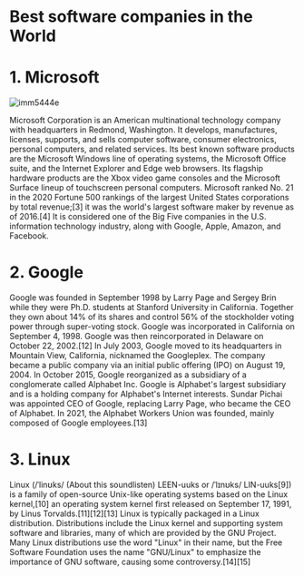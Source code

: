 # Best software companies in the World 


# 1. Microsoft 

![imm5444e](https://user-images.githubusercontent.com/69880066/117556274-ea832180-b01b-11eb-88e8-6b8f01541e06.jpeg)

Microsoft Corporation is an American multinational technology company with headquarters in Redmond, Washington. It develops, manufactures, licenses, supports, and sells computer software, consumer electronics, personal computers, and related services. Its best known software products are the Microsoft Windows line of operating systems, the Microsoft Office suite, and the Internet Explorer and Edge web browsers. Its flagship hardware products are the Xbox video game consoles and the Microsoft Surface lineup of touchscreen personal computers. Microsoft ranked No. 21 in the 2020 Fortune 500 rankings of the largest United States corporations by total revenue;[3] it was the world's largest software maker by revenue as of 2016.[4] It is considered one of the Big Five companies in the U.S. information technology industry, along with Google, Apple, Amazon, and Facebook.


# 2. Google 

Google was founded in September 1998 by Larry Page and Sergey Brin while they were Ph.D. students at Stanford University in California. Together they own about 14% of its shares and control 56% of the stockholder voting power through super-voting stock. Google was incorporated in California on September 4, 1998. Google was then reincorporated in Delaware on October 22, 2002.[12] In July 2003, Google moved to its headquarters in Mountain View, California, nicknamed the Googleplex. The company became a public company via an initial public offering (IPO) on August 19, 2004. In October 2015, Google reorganized as a subsidiary of a conglomerate called Alphabet Inc. Google is Alphabet's largest subsidiary and is a holding company for Alphabet's Internet interests. Sundar Pichai was appointed CEO of Google, replacing Larry Page, who became the CEO of Alphabet. In 2021, the Alphabet Workers Union was founded, mainly composed of Google employees.[13]




# 3. Linux 




Linux (/ˈlinʊks/ (About this soundlisten) LEEN-uuks or /ˈlɪnʊks/ LIN-uuks[9]) is a family of open-source Unix-like operating systems based on the Linux kernel,[10] an operating system kernel first released on September 17, 1991, by Linus Torvalds.[11][12][13] Linux is typically packaged in a Linux distribution.
Distributions include the Linux kernel and supporting system software and libraries, many of which are provided by the GNU Project. Many Linux distributions use the word "Linux" in their name, but the Free Software Foundation uses the name "GNU/Linux" to emphasize the importance of GNU software, causing some controversy.[14][15]

